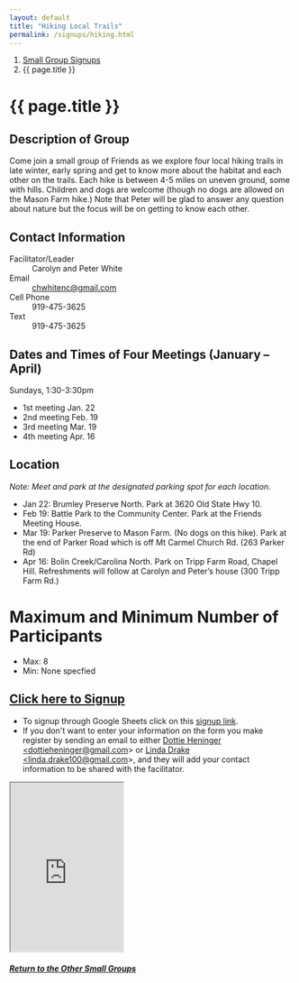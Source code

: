 ```yaml
---
layout: default
title: "Hiking Local Trails"
permalink: /signups/hiking.html
---
```

<nav aria-label="breadcrumb">
  <ol class="breadcrumb">
      <li class="breadcrumb-item"><a class="noIcon" href="{{ site.baseurl }}/small-groups.html">Small Group Signups</a></li>
      <li class="breadcrumb-item active" aria-current="page">{{ page.title }}</li>
  </ol>
</nav>

# {{ page.title }}

## Description of Group
Come join a small group of Friends as we explore four local hiking trails 
in late winter, early spring and get to know more about the habitat and 
each other on the trails. Each hike is between 4-5 miles on uneven ground,
some with hills. Children and dogs are welcome (though no dogs are allowed 
on the Mason Farm hike.) Note that Peter will be glad to answer any question 
about nature but the focus will be on getting to know each other.

## Contact Information
<dl> 
  <dt>Facilitator/Leader</dt>
  <dd>Carolyn and Peter White</dd>
  <dt>Email</dt>
  <dd><a href="mailto:chwhitenc@gmail.com">chwhitenc@gmail.com</a></dd>
  <dt>Cell Phone</dt>
  <dd>919-475-3625</dd>
  <dt>Text</dt>
  <dd>919-475-3625</dd>
</dl>

## Dates and Times of Four Meetings (January – April)
Sundays, 1:30-3:30pm

- 1st meeting Jan. 22
- 2nd meeting Feb. 19
- 3rd meeting Mar. 19
- 4th meeting Apr. 16

## Location
*Note: Meet and park at the designated parking spot for each location.*

- Jan 22: Brumley Preserve North. Park at 3620 Old State Hwy 10.
- Feb 19: Battle Park to the Community Center. Park at the Friends Meeting House.
- Mar 19: Parker Preserve to Mason Farm. (No dogs on this hike). Park at the end of Parker Road which is off Mt Carmel Church Rd. (263 Parker Rd)
- Apr 16: Bolin Creek/Carolina North. Park on Tripp Farm Road, Chapel Hill.
  Refreshments will follow at Carolyn and Peter’s house (300 Tripp Farm Rd.)

# Maximum and Minimum Number of Participants
- Max: 8
- Min: None specfied

## [Click here to Signup](https://docs.google.com/spreadsheets/d/1s2pmguQ4a9091NJHkGiRcmFYfcHq-BKbXSkkOaJtpUw/edit?usp=sharing)
- To signup through Google Sheets click on this [signup link](https://docs.google.com/spreadsheets/d/1s2pmguQ4a9091NJHkGiRcmFYfcHq-BKbXSkkOaJtpUw/edit?usp=sharing).
- If you don't want to enter your information on the form you make register by 
  sending an email to either <a href='mailto:dottieheninger@gmail.com'>Dottie Heninger &lt;dottieheninger@gmail.com&gt;</a> or 
  <a href='mailto:linda.drake100@gmail.com'>Linda Drake &lt;linda.drake100@gmail.com&gt;</a>, and they will add 
  your contact information to be shared with the facilitator.

<div class="text-center">
  <iframe src="https://docs.google.com/spreadsheets/d/e/2PACX-1vRjEheqbzSeOx53nc_fNtiggiBHvGrbUNp6qc_5bfQQLXcCsRzivoSptyIRHnykIvRmd6OfP1JiLmve/pubhtml?gid=198606566&amp;single=true&amp;widget=true&amp;headers=false&amp;range=A2:B11"
  width="200px"
  height="300px">
</iframe>
</div>

<div class="text-center">
  <h5><a href="{{ site.baseurl }}/small-groups.html">Return to the Other Small Groups</a></h5>
</div>
